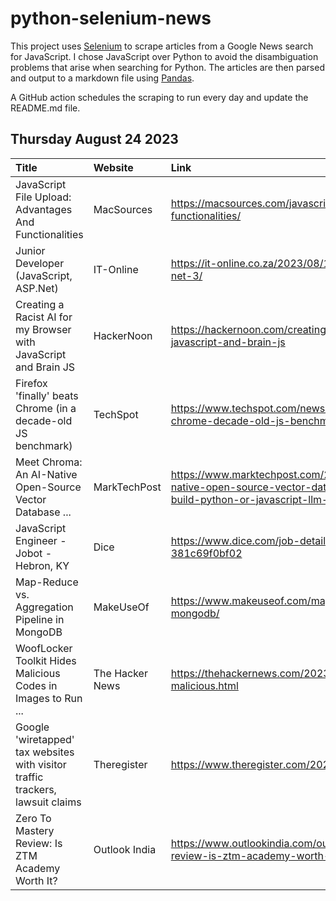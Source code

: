 # python-selenium-news

This project uses [Selenium](https://www.seleniumhq.org/) to scrape articles from a Google News search for JavaScript.
I chose JavaScript over Python to avoid the disambiguation problems that arise when searching for Python.
The articles are then parsed and output to a markdown file using [Pandas](https://pandas.pydata.org/).

A GitHub action schedules the scraping to run every day and update the README.md file.

## Thursday August 24 2023


| Title                                                                          | Website         | Link                                                                                                                                                                   |
|:-------------------------------------------------------------------------------|:----------------|:-----------------------------------------------------------------------------------------------------------------------------------------------------------------------|
| JavaScript File Upload: Advantages And Functionalities                         | MacSources      | https://macsources.com/javascript-file-upload-advantages-and-functionalities/                                                                                          |
| Junior Developer (JavaScript, ASP.Net)                                         | IT-Online       | https://it-online.co.za/2023/08/17/junior-developer-javascript-asp-net-3/                                                                                              |
| Creating a Racist AI for my Browser with JavaScript and Brain JS               | HackerNoon      | https://hackernoon.com/creating-a-racist-ai-for-my-browser-with-javascript-and-brain-js                                                                                |
| Firefox 'finally' beats Chrome (in a decade-old JS benchmark)                  | TechSpot        | https://www.techspot.com/news/99824-firefox-finally-beats-chrome-decade-old-js-benchmark.html                                                                          |
| Meet Chroma: An AI-Native Open-Source Vector Database ...                      | MarkTechPost    | https://www.marktechpost.com/2023/08/19/meet-chroma-an-ai-native-open-source-vector-database-for-llms-a-faster-way-to-build-python-or-javascript-llm-apps-with-memory/ |
| JavaScript Engineer - Jobot - Hebron, KY                                       | Dice            | https://www.dice.com/job-detail/692e18d4-2cfe-4def-9802-381c69f0bf02                                                                                                   |
| Map-Reduce vs. Aggregation Pipeline in MongoDB                                 | MakeUseOf       | https://www.makeuseof.com/mapreduce-vs-aggregation-pipeline-mongodb/                                                                                                   |
| WoofLocker Toolkit Hides Malicious Codes in Images to Run ...                  | The Hacker News | https://thehackernews.com/2023/08/wooflocker-toolkit-hides-malicious.html                                                                                              |
| Google 'wiretapped' tax websites with visitor traffic trackers, lawsuit claims | Theregister     | https://www.theregister.com/2023/08/18/google_wiretapping_tax_data/                                                                                                    |
| Zero To Mastery Review: Is ZTM Academy Worth It?                               | Outlook India   | https://www.outlookindia.com/outlook-spotlight/zero-to-mastery-review-is-ztm-academy-worth-it--news-312379                                                             |